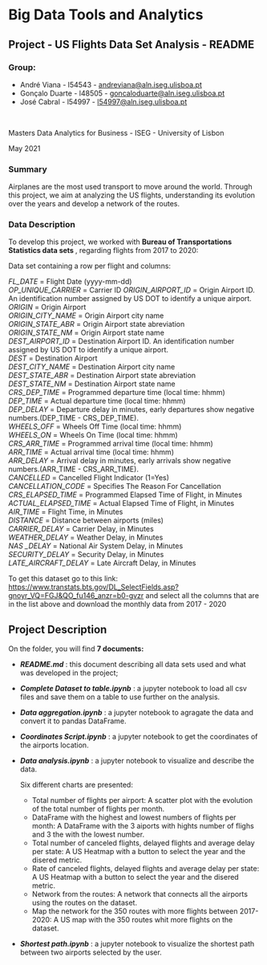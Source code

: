 # Big Data Tools and Analytics

## Project - US Flights Data Set Analysis - README

### Group:

   - André Viana - l54543 - andreviana@aln.iseg.ulisboa.pt
   - Gonçalo Duarte - l48505 - goncaloduarte@aln.iseg.ulisboa.pt
   - José Cabral - l54997 - l54997@aln.iseg.ulisboa.pt
<br>

Masters Data Analytics for Business - ISEG - University of Lisbon

May 2021

### Summary

Airplanes are the most used transport to move around the world. Through this project, we aim at analyzing the US flights, understanding its evolution over the years and develop a network of the routes.

### Data Description

To develop this project, we worked with <b> Bureau of Transportations Statistics data sets </b>, regarding flights from 2017 to 2020:

Data set containing a row per flight and columns:

<i>FL_DATE</i> = Flight Date (yyyy-mm-dd)  
<i>OP_UNIQUE_CARRIER</i> = Carrier ID 
<i>ORIGIN_AIRPORT_ID</i> = Origin Airport ID. An identification number assigned by US DOT to identify a unique airport.  
<i>ORIGIN</i> = Origin Airport  
<i>ORIGIN_CITY_NAME</i> = Origin Airport city name  
<i>ORIGIN_STATE_ABR</i> = Origin Airport state abreviation  
<i>ORIGIN_STATE_NM</i> = Origin Airport state name  
<i>DEST_AIRPORT_ID</i> = Destination Airport ID. An identification number assigned by US DOT to identify a unique airport.  
<i>DEST</i> = Destination Airport  
<i>DEST_CITY_NAME</i> = Destination Airport city name  
<i>DEST_STATE_ABR</i> = Destination Airport state abreviation  
<i>DEST_STATE_NM</i> = Destination Airport state name  
<i>CRS_DEP_TIME</i> = Programmed departure time (local time: hhmm)  
<i>DEP_TIME</i> = Actual departure time (local time: hhmm)  
<i>DEP_DELAY</i> = Departure delay in minutes, early departures show negative numbers.(DEP_TIME - CRS_DEP_TIME).  
<i>WHEELS_OFF</i> = Wheels Off Time (local time: hhmm)  
<i>WHEELS_ON</i> =  Wheels On Time (local time: hhmm)  
<i>CRS_ARR_TIME</i> = Programmed arrival time (local time: hhmm)  
<i>ARR_TIME</i> = Actual arrival time (local time: hhmm)  
<i>ARR_DELAY</i> = Arrival delay in minutes, early arrivals show negative numbers.(ARR_TIME - CRS_ARR_TIME).  
<i>CANCELLED</i> = Cancelled Flight Indicator (1=Yes)   
<i>CANCELLATION_CODE</i> = Specifies The Reason For Cancellation   
<i>CRS_ELAPSED_TIME</i> = Programmed Elapsed Time of Flight, in Minutes  
<i>ACTUAL_ELAPSED_TIME</i> = Actual Elapsed Time of Flight, in Minutes  
<i>AIR_TIME</i> = Flight Time, in Minutes  
<i>DISTANCE</i> = Distance between airports (miles)  
<i>CARRIER_DELAY</i> = Carrier Delay, in Minutes  
<i>WEATHER_DELAY</i> = Weather Delay, in Minutes  
<i>NAS _DELAY</i> = National Air System Delay, in Minutes  
<i>SECURITY_DELAY</i> = Security Delay, in Minutes  
<i>LATE_AIRCRAFT_DELAY</i> = Late Aircraft Delay, in Minutes  

To get this dataset go to this link: https://www.transtats.bts.gov/DL_SelectFields.asp?gnoyr_VQ=FGJ&QO_fu146_anzr=b0-gvzr and select all the columns that are in the list above and download the monthly data from 2017 - 2020

## Project Description


On the folder, you will find <b>7 documents: </b> 
  

  - <b><i>README.md</i></b> : this document describing all data sets used and what was developed in the project;
  
  
  - <b><i>Complete Dataset to table.ipynb</i></b> : a jupyter notebook to load all csv files and save them on a table to use further on the analysis.


  - <b><i>Data aggregation.ipynb</i></b> : a jupyter notebook to agragate the data and convert it to pandas DataFrame.

   
  - <b><i>Coordinates Script.ipynb</i></b> : a jupyter notebook to get the coordinates of the airports location.


  - <b><i>Data analysis.ipynb</i></b> : a jupyter notebook to visualize and describe the data.
  
      Six different charts are presented:
      <br>
      - Total number of flights per airport:
              A scatter plot with the evolution of the total number of flights per month.
              <br>
      - DataFrame with the highest and lowest numbers of flights per month:
              A DataFrame with the 3 aiports with hights number of flighs and 3 the with the lowest number.
              <br>
      - Total number of canceled flights, delayed flights and average delay per state:
              A US Heatmap with a button to select the year and the disered metric.
              <br>
      - Rate of canceled flights, delayed flights and average delay per state:
              A US Heatmap with a button to select the year and the disered metric.
              <br>
      - Network from the routes:
              A network that connects all the airports using the routes on the dataset.
              <br>               
      - Map the network for the 350 routes with more flights between 2017-2020:
              A US map with the 350 routes whit more flights on the dataset.
              <br>    


  - <b><i>Shortest path.ipynb</i></b> : a jupyter notebook to visualize the shortest path between two airports selected by the user.
